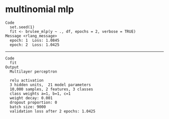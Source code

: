 # multinomial mlp

    Code
      set.seed(1)
      fit <- brulee_mlp(y ~ ., df, epochs = 2, verbose = TRUE)
    Message <rlang_message>
      epoch: 1 	Loss: 1.0845 
      epoch: 2 	Loss: 1.0425 

---

    Code
      fit
    Output
      Multilayer perceptron
      
      relu activation
      3 hidden units,  21 model parameters
      10,000 samples, 2 features, 3 classes 
      class weights a=1, b=1, c=1 
      weight decay: 0.001 
      dropout proportion: 0 
      batch size: 9000 
      validation loss after 2 epochs: 1.0425 

